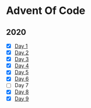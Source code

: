 # Advent Of Code

## 2020
- [x] [Day 1](https://github.com/roedesh/advent-of-code/blob/main/2020/day1/solution.js)
- [x] [Day 2](https://github.com/roedesh/advent-of-code/blob/main/2020/day2/solution.js)
- [x] [Day 3](https://github.com/roedesh/advent-of-code/blob/main/2020/day3/solution.js)
- [x] [Day 4](https://github.com/roedesh/advent-of-code/blob/main/2020/day4/solution.js)
- [x] [Day 5](https://github.com/roedesh/advent-of-code/blob/main/2020/day5/solution.js)
- [x] [Day 6](https://github.com/roedesh/advent-of-code/blob/main/2020/day6/solution.js)
- [ ] Day 7
- [x] [Day 8](https://github.com/roedesh/advent-of-code/blob/main/2020/day8/solution.js)
- [x] [Day 9](https://github.com/roedesh/advent-of-code/blob/main/2020/day9/solution.js)
